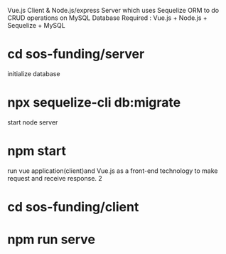 Vue.js Client & Node.js/express Server which uses Sequelize ORM to do CRUD operations on MySQL Database 
Required : Vue.js + Node.js + Sequelize + MySQL


# cd sos-funding/server

initialize database
# npx sequelize-cli db:migrate

start node server
# npm start

run vue application(client)and Vue.js as a front-end technology to make request and receive response.
2

# cd sos-funding/client
# npm run serve
